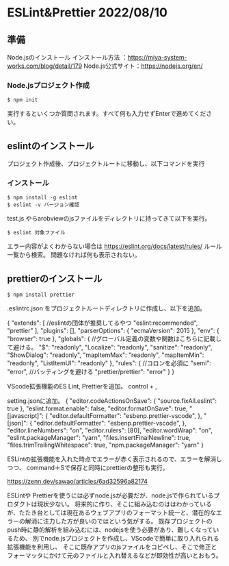 ESLint&Prettier 2022/08/10
=====================


準備
----------------------------------------
Node.jsのインストール
インストール方法 ：https://miya-system-works.com/blog/detail/179
Node.js公式サイト：https://nodejs.org/en/

### Node.jsプロジェクト作成
```
$ npm init
```
実行するといくつか質問されます。すべて何も入力せずEnterで進めてください。


eslintのインストール
----------------------------------------
プロジェクト作成後、プロジェクトルートに移動し、以下コマンドを実行

### インストール

```
$ npm install -g eslint
$ eslint -v バージョン確認
```

test.js やらarobviewのjsファイルをディレクトリに持ってきて以下を実行。

```
$ eslint 対象ファイル
```
エラー内容がよくわからない場合は https://eslint.org/docs/latest/rules/ ルール一覧から検索。 問題なければ何も表示されない。

prettierのインストール
----------------------------------------

```
$ npm install prettier
```
.eslintrc.json をプロジェクトルートディレクトリに作成し、以下を追加。

{
    "extends": [
		//eslintの団体が推奨してるやつ
		"eslint:recommended",
		 "prettier"
	],
    "plugins": [],
    "parserOptions": {
        "ecmaVersion": 2015
    },
    "env": {
        "browser": true
    },
    "globals": {
	    //グローバル定義の変数や関数はこちらに記載して避ける。
        "$": "readonly",
        "Localize": "readonly",
        "sanitize": "readonly",
        "ShowDialog": "readonly",
        "mapItemMax": "readonly",
        "mapItemMin": "readonly",
        "ListItemUI": "readonly"
    },
    "rules": {
	      //コロンを必須に
        "semi": "error",
	      //バッティングを避ける
        "prettier/prettier": "error"
    }
}

VScode拡張機能のES Lint, Prettierを追加。
control + ,

setting.jsonに追加。
{
  "editor.codeActionsOnSave": {
    "source.fixAll.eslint": true
  },
  "eslint.format.enable": false,
  "editor.formatOnSave": true,
  "[javascript]": {
    "editor.defaultFormatter": "esbenp.prettier-vscode",
  },
  "[json]": {
    "editor.defaultFormatter": "esbenp.prettier-vscode",
  },
  "editor.lineNumbers": "on",
  "editor.rulers": [80],
  "editor.wordWrap": "on",
  "eslint.packageManager": "yarn",
  "files.insertFinalNewline": true,
  "files.trimTrailingWhitespace": true,
  "npm.packageManager": "yarn"
}

ESLintの拡張機能を入れた時点でエラーが赤く表示されるので、エラーを解消しつつ、
command＋Sで保存と同時にprettierの整形も実行。

https://zenn.dev/sawao/articles/6ad32596a82174


ESLintや Prettierを使うには必ずnode.jsが必要だが、node.jsで作られているプロダクトは現状少ない。
将来的に作り、そこに組み込むのははわかっているが、たたき台としては現在あるウェブアプリのフォーマット統一と、潜在的なエラーの解消に注力した方が良いのではという気がする。
既存プロジェクトのpush時に静的解析を組み込むには、nodejsを使う必要があり、難しくなっているため、
別でnode.jsプロジェクトを作成し、VScodeで簡単に取り入れられる拡張機能を利用し、
そこに既存アプリのjsファイルをコピペし、そこで修正とフォーマッタにかけて元のファイルと入れ替えるなどが即効性が高いとおもう。
